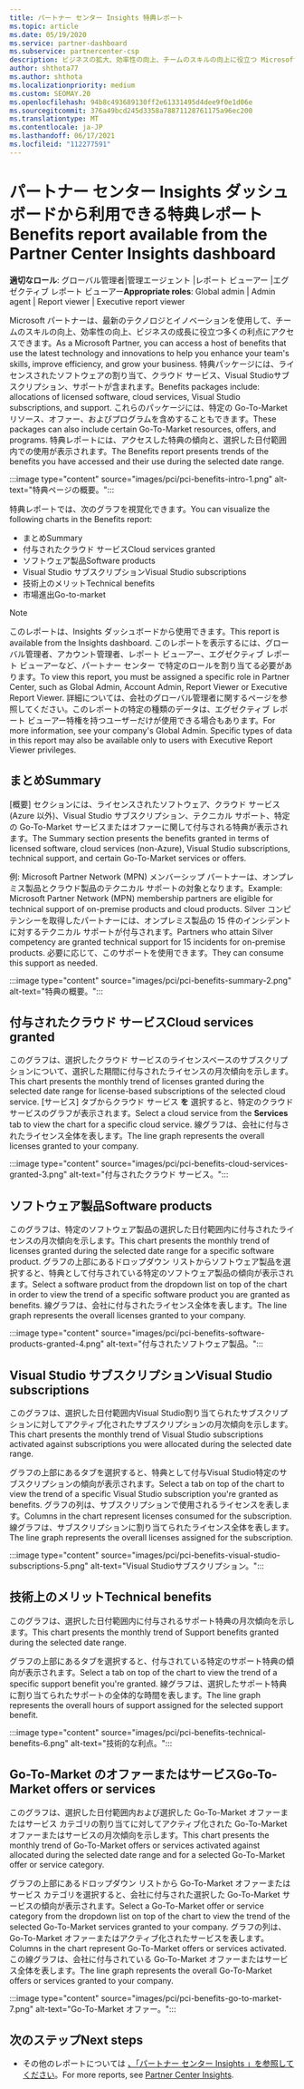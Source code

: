 ```yaml
---
title: パートナー センター Insights 特典レポート
ms.topic: article
ms.date: 05/19/2020
ms.service: partner-dashboard
ms.subservice: partnercenter-csp
description: ビジネスの拡大、効率性の向上、チームのスキルの向上に役立つ Microsoft Partner 特典の種類を確認します。
author: shthota77
ms.author: shthota
ms.localizationpriority: medium
ms.custom: SEOMAY.20
ms.openlocfilehash: 94b8c493689130ff2e61331495d4dee9f0e1d06e
ms.sourcegitcommit: 376a49bcd245d3358a78871128761175a96ec200
ms.translationtype: MT
ms.contentlocale: ja-JP
ms.lasthandoff: 06/17/2021
ms.locfileid: "112277591"
---
```

# <a name="benefits-report-available-from-the-partner-center-insights-dashboard"></a><span data-ttu-id="5674b-103">パートナー センター Insights ダッシュボードから利用できる特典レポート</span><span class="sxs-lookup"><span data-stu-id="5674b-103">Benefits report available from the Partner Center Insights dashboard</span></span>

<span data-ttu-id="5674b-104">**適切なロール**: グローバル管理者|管理エージェント |レポート ビューアー |エグゼクティブ レポート ビューアー</span><span class="sxs-lookup"><span data-stu-id="5674b-104">**Appropriate roles**: Global admin | Admin agent | Report viewer | Executive report viewer</span></span>

<span data-ttu-id="5674b-105">Microsoft パートナーは、最新のテクノロジとイノベーションを使用して、チームのスキルの向上、効率性の向上、ビジネスの成長に役立つ多くの利点にアクセスできます。</span><span class="sxs-lookup"><span data-stu-id="5674b-105">As a Microsoft Partner, you can access a host of benefits that use the latest technology and innovations to help you enhance your team's skills, improve efficiency, and grow your business.</span></span> <span data-ttu-id="5674b-106">特典パッケージには、ライセンスされたソフトウェアの割り当て、クラウド サービス、Visual Studioサブスクリプション、サポートが含まれます。</span><span class="sxs-lookup"><span data-stu-id="5674b-106">Benefits packages include: allocations of licensed software, cloud services, Visual Studio subscriptions, and support.</span></span> <span data-ttu-id="5674b-107">これらのパッケージには、特定の Go-To-Market リソース、オファー、およびプログラムを含めすることもできます。</span><span class="sxs-lookup"><span data-stu-id="5674b-107">These packages can also include certain Go-To-Market resources, offers, and programs.</span></span> <span data-ttu-id="5674b-108">特典レポートには、アクセスした特典の傾向と、選択した日付範囲内での使用が表示されます。</span><span class="sxs-lookup"><span data-stu-id="5674b-108">The Benefits report presents trends of the benefits you have accessed and their use during the selected date range.</span></span>

:::image type="content" source="images/pci/pci-benefits-intro-1.png" alt-text="特典ページの概要。":::

<span data-ttu-id="5674b-110">特典レポートでは、次のグラフを視覚化できます。</span><span class="sxs-lookup"><span data-stu-id="5674b-110">You can visualize the following charts in the Benefits report:</span></span>

- <span data-ttu-id="5674b-111">まとめ</span><span class="sxs-lookup"><span data-stu-id="5674b-111">Summary</span></span>
- <span data-ttu-id="5674b-112">付与されたクラウド サービス</span><span class="sxs-lookup"><span data-stu-id="5674b-112">Cloud services granted</span></span>
- <span data-ttu-id="5674b-113">ソフトウェア製品</span><span class="sxs-lookup"><span data-stu-id="5674b-113">Software products</span></span>
- <span data-ttu-id="5674b-114">Visual Studio サブスクリプション</span><span class="sxs-lookup"><span data-stu-id="5674b-114">Visual Studio subscriptions</span></span>
- <span data-ttu-id="5674b-115">技術上のメリット</span><span class="sxs-lookup"><span data-stu-id="5674b-115">Technical benefits</span></span>
- <span data-ttu-id="5674b-116">市場進出</span><span class="sxs-lookup"><span data-stu-id="5674b-116">Go-to-market</span></span>

 > [!NOTE]
 > <span data-ttu-id="5674b-117">このレポートは、Insights ダッシュボードから使用できます。</span><span class="sxs-lookup"><span data-stu-id="5674b-117">This report is available from the Insights dashboard.</span></span> <span data-ttu-id="5674b-118">このレポートを表示するには、グローバル管理者、アカウント管理者、レポート ビューアー、エグゼクティブ レポート ビューアーなど、パートナー センター で特定のロールを割り当てる必要があります。</span><span class="sxs-lookup"><span data-stu-id="5674b-118">To view this report, you must be assigned a specific role in Partner Center, such as Global Admin, Account Admin, Report Viewer or Executive Report Viewer.</span></span> <span data-ttu-id="5674b-119">詳細については、会社のグローバル管理者に関するページを参照してください。このレポートの特定の種類のデータは、エグゼクティブ レポート ビューアー特権を持つユーザーだけが使用できる場合もあります。</span><span class="sxs-lookup"><span data-stu-id="5674b-119">For more information, see your company's Global Admin. Specific types of data in this report may also be available only to users with Executive Report Viewer privileges.</span></span>

## <a name="summary"></a><span data-ttu-id="5674b-120">まとめ</span><span class="sxs-lookup"><span data-stu-id="5674b-120">Summary</span></span>

<span data-ttu-id="5674b-121">[概要] セクションには、ライセンスされたソフトウェア、クラウド サービス (Azure 以外)、Visual Studio サブスクリプション、テクニカル サポート、特定の Go-To-Market サービスまたはオファーに関して付与される特典が表示されます。</span><span class="sxs-lookup"><span data-stu-id="5674b-121">The Summary section presents the benefits granted in terms of licensed software, cloud services (non-Azure), Visual Studio subscriptions, technical support, and certain Go-To-Market services or offers.</span></span>

<span data-ttu-id="5674b-122">例: Microsoft Partner Network (MPN) メンバーシップ パートナーは、オンプレミス製品とクラウド製品のテクニカル サポートの対象となります。</span><span class="sxs-lookup"><span data-stu-id="5674b-122">Example: Microsoft Partner Network (MPN) membership partners are eligible for technical support of on-premise products and cloud products.</span></span> <span data-ttu-id="5674b-123">Silver コンピテンシーを取得したパートナーには、オンプレミス製品の 15 件のインシデントに対するテクニカル サポートが付与されます。</span><span class="sxs-lookup"><span data-stu-id="5674b-123">Partners who attain Silver competency are granted technical support for 15 incidents for on-premise products.</span></span> <span data-ttu-id="5674b-124">必要に応じて、このサポートを使用できます。</span><span class="sxs-lookup"><span data-stu-id="5674b-124">They can consume this support as needed.</span></span> 

:::image type="content" source="images/pci/pci-benefits-summary-2.png" alt-text="特典の概要。":::

## <a name="cloud-services-granted"></a><span data-ttu-id="5674b-126">付与されたクラウド サービス</span><span class="sxs-lookup"><span data-stu-id="5674b-126">Cloud services granted</span></span>

<span data-ttu-id="5674b-127">このグラフは、選択したクラウド サービスのライセンスベースのサブスクリプションについて、選択した期間に付与されたライセンスの月次傾向を示します。</span><span class="sxs-lookup"><span data-stu-id="5674b-127">This chart presents the monthly trend of licenses granted during the selected date range for license-based subscriptions of the selected cloud service.</span></span>
<span data-ttu-id="5674b-128">[サービス] タブからクラウド サービス **を** 選択すると、特定のクラウド サービスのグラフが表示されます。</span><span class="sxs-lookup"><span data-stu-id="5674b-128">Select a cloud service from the **Services** tab to view the chart for a specific cloud service.</span></span> <span data-ttu-id="5674b-129">線グラフは、会社に付与されたライセンス全体を表します。</span><span class="sxs-lookup"><span data-stu-id="5674b-129">The line graph represents the overall licenses granted to your company.</span></span>

:::image type="content" source="images/pci/pci-benefits-cloud-services-granted-3.png" alt-text="付与されたクラウド サービス。":::

## <a name="software-products"></a><span data-ttu-id="5674b-131">ソフトウェア製品</span><span class="sxs-lookup"><span data-stu-id="5674b-131">Software products</span></span>

<span data-ttu-id="5674b-132">このグラフは、特定のソフトウェア製品の選択した日付範囲内に付与されたライセンスの月次傾向を示します。</span><span class="sxs-lookup"><span data-stu-id="5674b-132">This chart presents the monthly trend of licenses granted during the selected date range for a specific software product.</span></span> <span data-ttu-id="5674b-133">グラフの上部にあるドロップダウン リストからソフトウェア製品を選択すると、特典として付与されている特定のソフトウェア製品の傾向が表示されます。</span><span class="sxs-lookup"><span data-stu-id="5674b-133">Select a software product from the dropdown list on top of the chart in order to view the trend of a specific software product you are granted as benefits.</span></span> <span data-ttu-id="5674b-134">線グラフは、会社に付与されたライセンス全体を表します。</span><span class="sxs-lookup"><span data-stu-id="5674b-134">The line graph represents the overall licenses granted to your company.</span></span>

:::image type="content" source="images/pci/pci-benefits-software-products-granted-4.png" alt-text="付与されたソフトウェア製品。":::

## <a name="visual-studio-subscriptions"></a><span data-ttu-id="5674b-136">Visual Studio サブスクリプション</span><span class="sxs-lookup"><span data-stu-id="5674b-136">Visual Studio subscriptions</span></span>

<span data-ttu-id="5674b-137">このグラフは、選択した日付範囲内Visual Studio割り当てられたサブスクリプションに対してアクティブ化されたサブスクリプションの月次傾向を示します。</span><span class="sxs-lookup"><span data-stu-id="5674b-137">This chart presents the monthly trend of Visual Studio subscriptions activated against subscriptions you were allocated during the selected date range.</span></span>

<span data-ttu-id="5674b-138">グラフの上部にあるタブを選択すると、特典として付与Visual Studio特定のサブスクリプションの傾向が表示されます。</span><span class="sxs-lookup"><span data-stu-id="5674b-138">Select a tab on top of the chart to view the trend of a specific Visual Studio subscription you're granted as benefits.</span></span> <span data-ttu-id="5674b-139">グラフの列は、サブスクリプションで使用されるライセンスを表します。</span><span class="sxs-lookup"><span data-stu-id="5674b-139">Columns in the chart represent licenses consumed for the subscription.</span></span> <span data-ttu-id="5674b-140">線グラフは、サブスクリプションに割り当てられたライセンス全体を表します。</span><span class="sxs-lookup"><span data-stu-id="5674b-140">The line graph represents the overall licenses assigned for the subscription.</span></span>

:::image type="content" source="images/pci/pci-benefits-visual-studio-subscriptions-5.png" alt-text="Visual Studioサブスクリプション。":::

## <a name="technical-benefits"></a><span data-ttu-id="5674b-142">技術上のメリット</span><span class="sxs-lookup"><span data-stu-id="5674b-142">Technical benefits</span></span>

<span data-ttu-id="5674b-143">このグラフは、選択した日付範囲内に付与されるサポート特典の月次傾向を示します。</span><span class="sxs-lookup"><span data-stu-id="5674b-143">This chart presents the monthly trend of Support benefits granted during the selected date range.</span></span>

<span data-ttu-id="5674b-144">グラフの上部にあるタブを選択すると、付与されている特定のサポート特典の傾向が表示されます。</span><span class="sxs-lookup"><span data-stu-id="5674b-144">Select a tab on top of the chart to view the trend of a specific support benefit you're granted.</span></span> <span data-ttu-id="5674b-145">線グラフは、選択したサポート特典に割り当てられたサポートの全体的な時間を表します。</span><span class="sxs-lookup"><span data-stu-id="5674b-145">The line graph represents the overall hours of support assigned for the selected support benefit.</span></span>

:::image type="content" source="images/pci/pci-benefits-technical-benefits-6.png" alt-text="技術的な利点。":::

## <a name="go-to-market-offers-or-services"></a><span data-ttu-id="5674b-147">Go-To-Market のオファーまたはサービス</span><span class="sxs-lookup"><span data-stu-id="5674b-147">Go-To-Market offers or services</span></span>

<span data-ttu-id="5674b-148">このグラフは、選択した日付範囲内および選択した Go-To-Market オファーまたはサービス カテゴリの割り当てに対してアクティブ化された Go-To-Market オファーまたはサービスの月次傾向を示します。</span><span class="sxs-lookup"><span data-stu-id="5674b-148">This chart presents the monthly trend of Go-To-Market offers or services activated against allocated during the selected date range and for a selected Go-To-Market offer or service category.</span></span>

<span data-ttu-id="5674b-149">グラフの上部にあるドロップダウン リストから Go-To-Market オファーまたはサービス カテゴリを選択すると、会社に付与された選択した Go-To-Market サービスの傾向が表示されます。</span><span class="sxs-lookup"><span data-stu-id="5674b-149">Select a Go-To-Market offer or service category from the dropdown list on top of the chart to view the trend of the selected Go-To-Market services granted to your company.</span></span> <span data-ttu-id="5674b-150">グラフの列は、Go-To-Market オファーまたはアクティブ化されたサービスを表します。</span><span class="sxs-lookup"><span data-stu-id="5674b-150">Columns in the chart represent Go-To-Market offers or services activated.</span></span> <span data-ttu-id="5674b-151">この線グラフは、会社に付与されている Go-To-Market オファーまたはサービス全体を表します。</span><span class="sxs-lookup"><span data-stu-id="5674b-151">The line graph represents the overall Go-To-Market offers or services granted to your company.</span></span>

:::image type="content" source="images/pci/pci-benefits-go-to-market-7.png" alt-text="Go-To-Market オファー。":::

## <a name="next-steps"></a><span data-ttu-id="5674b-153">次のステップ</span><span class="sxs-lookup"><span data-stu-id="5674b-153">Next steps</span></span>

- <span data-ttu-id="5674b-154">その他のレポートについては [、「パートナー センター Insights 」を参照してください](partner-center-insights.md)。</span><span class="sxs-lookup"><span data-stu-id="5674b-154">For more reports, see [Partner Center Insights](partner-center-insights.md).</span></span>
